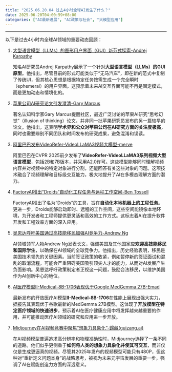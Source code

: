 ```yaml
---
title: "2025.06.20.04 过去4小时全球AI发生了什么？"
date: 2025-06-20T04:00:59+08:00
categories: ["AI最新进展", "AI政策与社会", "大模型应用"]
---
```


---

以下是过去4小时内全球AI领域的重要动态回顾：

1.  [大型语言模型（LLMs）的图形用户界面（GUI）新范式探索-Andrej Karpathy](https://x.com/karpathy/status/1935779463536755062)

    知名AI研究员Andrej Karpathy展示了一个针对**大型语言模型（LLMs）的GUI原型**。他指出，尽管目前的形式可能类似于“无马汽车”，即在新的范式中复制了传统UI，但其核心思想是根据特定任务按需生成一个完全瞬时（ephemeral）的用户界面。这预示着未来AI交互界面可能不再是固定模式，而是更加动态和情境化的。

2.  [苹果公司AI研究论文引发澄清-Gary Marcus](https://x.com/GaryMarcus/status/1935780409515950493)

    著名认知科学家Gary Marcus提醒社区，最近广泛讨论的苹果AI研究“思考幻觉”（illusion of thinking）论文，并非同一批苹果研究员发布的另一篇较早的论文。他指出，这表明**学术界和公众对苹果公司在AI研究方面的关注度极高**，同时也需要辨别不同团队和时间发布的研究成果，避免混淆和误读。

3.  [阿里巴巴发布VideoRefer-VideoLLaMA3视频大模型-merve](https://x.com/mervenoyann/status/1935739721772081336)

    阿里巴巴在CVPR 2025前夕发布了**VideoRefer-VideoLLaMA3系列视频大型语言模型**，包括2B和7B版本，并采用A2.0许可。这些模型能够同时理解视频内容并对视频中的特定对象进行分割，还能回答有关这些对象的问题。这项技术融合了视频理解和目标级交互能力，极大地提升了AI在多模态理解方面的潜力。

4.  [FactoryAI推出“Droids”自动化工程任务与远程工作空间-Ben Tossell](https://x.com/bentossell/status/1935776413509911031)

    FactoryAI推出了名为“Droids”的工具，旨在**自动化本地机器上的工程任务**。更进一步，Droids能够启动即时、远程的工作空间，这些空间能镜像本地环境，为开发者和工程师提供更灵活和高效的工作方式。这标志着AI在提升软件开发和工程效率方面的深入应用。

5.  [吴恩达呼吁美国通过高技能移民加强AI竞争力-Andrew Ng](https://x.com/AndrewYNg/status/1935741989204770837)

    AI领域领军人物Andrew Ng发表长文，强调美国及其他国家应**欢迎高技能移民和国际学生**，以确保在AI领域的全球竞争力。他指出，历史经验表明，移民是美国技术领先的关键因素。当前签证政策的收紧，例如暂停新的签证面试和混乱的取消流程，可能会严重阻碍美国吸引顶尖人才的能力，从而对AI发展产生负面影响。吴恩达呼吁政策制定者正视这一问题，鼓励合法移民，以维护美国作为AI创新中心的地位。

6.  [AI医疗模型II-Medical-8B-1706表现优于Google MedGemma 27B-Emad](https://x.com/EMostaque/status/1935757235256201373)

    最新发布的开放医疗AI模型**II-Medical-8B-1706**在性能上展现出强大实力，据报告其表现优于谷歌最新的MedGemma 27B模型。这体现了**开放模型在特定医疗领域的快速进步**，预示着AI在医疗健康应用中将发挥越来越重要的作用，并可能推动医疗AI领域的研究和应用进一步开放。

7.  [Midjourney在AI视频竞赛中聚焦“想象力具象化”-歸藏(guizang.ai)](https://x.com/op7418/status/1935741868228440121)

    在AI视频模型普遍追求高分辨率和物理准确性时，Midjourney选择了一条不同的道路。他们似乎更侧重于**如何将人类的想象力具象化并使其可交互**，而非仅仅是生成更逼真的视频。尽管其2025年发布的视频模型可能只有480P，但这种对“重新定义问题本身”的战略思考，被视为未来元宇宙发展的重要一步，强调了AI在赋能创造力方面的深远意义。